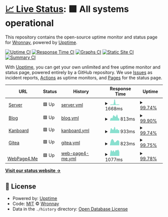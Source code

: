 # [📈 Live Status](https://status.wronnay.net): <!--live status--> **🟩 All systems operational**

This repository contains the open-source uptime monitor and status page for [Wronnay](http://wronnay.net/), powered by [Upptime](https://github.com/upptime/upptime).

[![Uptime CI](https://github.com/Wronnay/status/workflows/Uptime%20CI/badge.svg)](https://github.com/Wronnay/status/actions?query=workflow%3A%22Uptime+CI%22)
[![Response Time CI](https://github.com/Wronnay/status/workflows/Response%20Time%20CI/badge.svg)](https://github.com/Wronnay/status/actions?query=workflow%3A%22Response+Time+CI%22)
[![Graphs CI](https://github.com/Wronnay/status/workflows/Graphs%20CI/badge.svg)](https://github.com/Wronnay/status/actions?query=workflow%3A%22Graphs+CI%22)
[![Static Site CI](https://github.com/Wronnay/status/workflows/Static%20Site%20CI/badge.svg)](https://github.com/Wronnay/status/actions?query=workflow%3A%22Static+Site+CI%22)
[![Summary CI](https://github.com/Wronnay/status/workflows/Summary%20CI/badge.svg)](https://github.com/Wronnay/status/actions?query=workflow%3A%22Summary+CI%22)

With [Upptime](https://upptime.js.org), you can get your own unlimited and free uptime monitor and status page, powered entirely by a GitHub repository. We use [Issues](https://github.com/Wronnay/status/issues) as incident reports, [Actions](https://github.com/Wronnay/status/actions) as uptime monitors, and [Pages](https://status.wronnay.net) for the status page.

<!--start: status pages-->
<!-- This summary is generated by Upptime (https://github.com/upptime/upptime) -->
<!-- Do not edit this manually, your changes will be overwritten -->
<!-- prettier-ignore -->
| URL | Status | History | Response Time | Uptime |
| --- | ------ | ------- | ------------- | ------ |
| <img alt="" src="https://favicons.githubusercontent.com/s3.wronnay.net" height="13"> [Server](http://s3.wronnay.net) | 🟩 Up | [server.yml](https://github.com/Wronnay/status/commits/HEAD/history/server.yml) | <details><summary><img alt="Response time graph" src="./graphs/server/response-time-week.png" height="20"> 1668ms</summary><br><a href="https://status.wronnay.net/history/server"><img alt="Response time 896" src="https://img.shields.io/endpoint?url=https%3A%2F%2Fraw.githubusercontent.com%2FWronnay%2Fstatus%2FHEAD%2Fapi%2Fserver%2Fresponse-time.json"></a><br><a href="https://status.wronnay.net/history/server"><img alt="24-hour response time 809" src="https://img.shields.io/endpoint?url=https%3A%2F%2Fraw.githubusercontent.com%2FWronnay%2Fstatus%2FHEAD%2Fapi%2Fserver%2Fresponse-time-day.json"></a><br><a href="https://status.wronnay.net/history/server"><img alt="7-day response time 1668" src="https://img.shields.io/endpoint?url=https%3A%2F%2Fraw.githubusercontent.com%2FWronnay%2Fstatus%2FHEAD%2Fapi%2Fserver%2Fresponse-time-week.json"></a><br><a href="https://status.wronnay.net/history/server"><img alt="30-day response time 1068" src="https://img.shields.io/endpoint?url=https%3A%2F%2Fraw.githubusercontent.com%2FWronnay%2Fstatus%2FHEAD%2Fapi%2Fserver%2Fresponse-time-month.json"></a><br><a href="https://status.wronnay.net/history/server"><img alt="1-year response time 896" src="https://img.shields.io/endpoint?url=https%3A%2F%2Fraw.githubusercontent.com%2FWronnay%2Fstatus%2FHEAD%2Fapi%2Fserver%2Fresponse-time-year.json"></a></details> | <details><summary><a href="https://status.wronnay.net/history/server">99.74%</a></summary><a href="https://status.wronnay.net/history/server"><img alt="All-time uptime 99.94%" src="https://img.shields.io/endpoint?url=https%3A%2F%2Fraw.githubusercontent.com%2FWronnay%2Fstatus%2FHEAD%2Fapi%2Fserver%2Fuptime.json"></a><br><a href="https://status.wronnay.net/history/server"><img alt="24-hour uptime 100.00%" src="https://img.shields.io/endpoint?url=https%3A%2F%2Fraw.githubusercontent.com%2FWronnay%2Fstatus%2FHEAD%2Fapi%2Fserver%2Fuptime-day.json"></a><br><a href="https://status.wronnay.net/history/server"><img alt="7-day uptime 99.74%" src="https://img.shields.io/endpoint?url=https%3A%2F%2Fraw.githubusercontent.com%2FWronnay%2Fstatus%2FHEAD%2Fapi%2Fserver%2Fuptime-week.json"></a><br><a href="https://status.wronnay.net/history/server"><img alt="30-day uptime 99.94%" src="https://img.shields.io/endpoint?url=https%3A%2F%2Fraw.githubusercontent.com%2FWronnay%2Fstatus%2FHEAD%2Fapi%2Fserver%2Fuptime-month.json"></a><br><a href="https://status.wronnay.net/history/server"><img alt="1-year uptime 99.94%" src="https://img.shields.io/endpoint?url=https%3A%2F%2Fraw.githubusercontent.com%2FWronnay%2Fstatus%2FHEAD%2Fapi%2Fserver%2Fuptime-year.json"></a></details>
| <img alt="" src="https://favicons.githubusercontent.com/blog.wronnay.net" height="13"> [Blog](https://blog.wronnay.net) | 🟩 Up | [blog.yml](https://github.com/Wronnay/status/commits/HEAD/history/blog.yml) | <details><summary><img alt="Response time graph" src="./graphs/blog/response-time-week.png" height="20"> 813ms</summary><br><a href="https://status.wronnay.net/history/blog"><img alt="Response time 630" src="https://img.shields.io/endpoint?url=https%3A%2F%2Fraw.githubusercontent.com%2FWronnay%2Fstatus%2FHEAD%2Fapi%2Fblog%2Fresponse-time.json"></a><br><a href="https://status.wronnay.net/history/blog"><img alt="24-hour response time 582" src="https://img.shields.io/endpoint?url=https%3A%2F%2Fraw.githubusercontent.com%2FWronnay%2Fstatus%2FHEAD%2Fapi%2Fblog%2Fresponse-time-day.json"></a><br><a href="https://status.wronnay.net/history/blog"><img alt="7-day response time 813" src="https://img.shields.io/endpoint?url=https%3A%2F%2Fraw.githubusercontent.com%2FWronnay%2Fstatus%2FHEAD%2Fapi%2Fblog%2Fresponse-time-week.json"></a><br><a href="https://status.wronnay.net/history/blog"><img alt="30-day response time 637" src="https://img.shields.io/endpoint?url=https%3A%2F%2Fraw.githubusercontent.com%2FWronnay%2Fstatus%2FHEAD%2Fapi%2Fblog%2Fresponse-time-month.json"></a><br><a href="https://status.wronnay.net/history/blog"><img alt="1-year response time 630" src="https://img.shields.io/endpoint?url=https%3A%2F%2Fraw.githubusercontent.com%2FWronnay%2Fstatus%2FHEAD%2Fapi%2Fblog%2Fresponse-time-year.json"></a></details> | <details><summary><a href="https://status.wronnay.net/history/blog">99.90%</a></summary><a href="https://status.wronnay.net/history/blog"><img alt="All-time uptime 99.93%" src="https://img.shields.io/endpoint?url=https%3A%2F%2Fraw.githubusercontent.com%2FWronnay%2Fstatus%2FHEAD%2Fapi%2Fblog%2Fuptime.json"></a><br><a href="https://status.wronnay.net/history/blog"><img alt="24-hour uptime 100.00%" src="https://img.shields.io/endpoint?url=https%3A%2F%2Fraw.githubusercontent.com%2FWronnay%2Fstatus%2FHEAD%2Fapi%2Fblog%2Fuptime-day.json"></a><br><a href="https://status.wronnay.net/history/blog"><img alt="7-day uptime 99.90%" src="https://img.shields.io/endpoint?url=https%3A%2F%2Fraw.githubusercontent.com%2FWronnay%2Fstatus%2FHEAD%2Fapi%2Fblog%2Fuptime-week.json"></a><br><a href="https://status.wronnay.net/history/blog"><img alt="30-day uptime 99.98%" src="https://img.shields.io/endpoint?url=https%3A%2F%2Fraw.githubusercontent.com%2FWronnay%2Fstatus%2FHEAD%2Fapi%2Fblog%2Fuptime-month.json"></a><br><a href="https://status.wronnay.net/history/blog"><img alt="1-year uptime 99.93%" src="https://img.shields.io/endpoint?url=https%3A%2F%2Fraw.githubusercontent.com%2FWronnay%2Fstatus%2FHEAD%2Fapi%2Fblog%2Fuptime-year.json"></a></details>
| <img alt="" src="https://favicons.githubusercontent.com/kb.wronnay.net" height="13"> [Kanboard](https://kb.wronnay.net) | 🟩 Up | [kanboard.yml](https://github.com/Wronnay/status/commits/HEAD/history/kanboard.yml) | <details><summary><img alt="Response time graph" src="./graphs/kanboard/response-time-week.png" height="20"> 933ms</summary><br><a href="https://status.wronnay.net/history/kanboard"><img alt="Response time 939" src="https://img.shields.io/endpoint?url=https%3A%2F%2Fraw.githubusercontent.com%2FWronnay%2Fstatus%2FHEAD%2Fapi%2Fkanboard%2Fresponse-time.json"></a><br><a href="https://status.wronnay.net/history/kanboard"><img alt="24-hour response time 725" src="https://img.shields.io/endpoint?url=https%3A%2F%2Fraw.githubusercontent.com%2FWronnay%2Fstatus%2FHEAD%2Fapi%2Fkanboard%2Fresponse-time-day.json"></a><br><a href="https://status.wronnay.net/history/kanboard"><img alt="7-day response time 933" src="https://img.shields.io/endpoint?url=https%3A%2F%2Fraw.githubusercontent.com%2FWronnay%2Fstatus%2FHEAD%2Fapi%2Fkanboard%2Fresponse-time-week.json"></a><br><a href="https://status.wronnay.net/history/kanboard"><img alt="30-day response time 942" src="https://img.shields.io/endpoint?url=https%3A%2F%2Fraw.githubusercontent.com%2FWronnay%2Fstatus%2FHEAD%2Fapi%2Fkanboard%2Fresponse-time-month.json"></a><br><a href="https://status.wronnay.net/history/kanboard"><img alt="1-year response time 939" src="https://img.shields.io/endpoint?url=https%3A%2F%2Fraw.githubusercontent.com%2FWronnay%2Fstatus%2FHEAD%2Fapi%2Fkanboard%2Fresponse-time-year.json"></a></details> | <details><summary><a href="https://status.wronnay.net/history/kanboard">99.74%</a></summary><a href="https://status.wronnay.net/history/kanboard"><img alt="All-time uptime 99.94%" src="https://img.shields.io/endpoint?url=https%3A%2F%2Fraw.githubusercontent.com%2FWronnay%2Fstatus%2FHEAD%2Fapi%2Fkanboard%2Fuptime.json"></a><br><a href="https://status.wronnay.net/history/kanboard"><img alt="24-hour uptime 100.00%" src="https://img.shields.io/endpoint?url=https%3A%2F%2Fraw.githubusercontent.com%2FWronnay%2Fstatus%2FHEAD%2Fapi%2Fkanboard%2Fuptime-day.json"></a><br><a href="https://status.wronnay.net/history/kanboard"><img alt="7-day uptime 99.74%" src="https://img.shields.io/endpoint?url=https%3A%2F%2Fraw.githubusercontent.com%2FWronnay%2Fstatus%2FHEAD%2Fapi%2Fkanboard%2Fuptime-week.json"></a><br><a href="https://status.wronnay.net/history/kanboard"><img alt="30-day uptime 99.94%" src="https://img.shields.io/endpoint?url=https%3A%2F%2Fraw.githubusercontent.com%2FWronnay%2Fstatus%2FHEAD%2Fapi%2Fkanboard%2Fuptime-month.json"></a><br><a href="https://status.wronnay.net/history/kanboard"><img alt="1-year uptime 99.94%" src="https://img.shields.io/endpoint?url=https%3A%2F%2Fraw.githubusercontent.com%2FWronnay%2Fstatus%2FHEAD%2Fapi%2Fkanboard%2Fuptime-year.json"></a></details>
| <img alt="" src="https://favicons.githubusercontent.com/git.kernel.fun" height="13"> [Gitea](https://git.kernel.fun/) | 🟩 Up | [gitea.yml](https://github.com/Wronnay/status/commits/HEAD/history/gitea.yml) | <details><summary><img alt="Response time graph" src="./graphs/gitea/response-time-week.png" height="20"> 823ms</summary><br><a href="https://status.wronnay.net/history/gitea"><img alt="Response time 739" src="https://img.shields.io/endpoint?url=https%3A%2F%2Fraw.githubusercontent.com%2FWronnay%2Fstatus%2FHEAD%2Fapi%2Fgitea%2Fresponse-time.json"></a><br><a href="https://status.wronnay.net/history/gitea"><img alt="24-hour response time 730" src="https://img.shields.io/endpoint?url=https%3A%2F%2Fraw.githubusercontent.com%2FWronnay%2Fstatus%2FHEAD%2Fapi%2Fgitea%2Fresponse-time-day.json"></a><br><a href="https://status.wronnay.net/history/gitea"><img alt="7-day response time 823" src="https://img.shields.io/endpoint?url=https%3A%2F%2Fraw.githubusercontent.com%2FWronnay%2Fstatus%2FHEAD%2Fapi%2Fgitea%2Fresponse-time-week.json"></a><br><a href="https://status.wronnay.net/history/gitea"><img alt="30-day response time 744" src="https://img.shields.io/endpoint?url=https%3A%2F%2Fraw.githubusercontent.com%2FWronnay%2Fstatus%2FHEAD%2Fapi%2Fgitea%2Fresponse-time-month.json"></a><br><a href="https://status.wronnay.net/history/gitea"><img alt="1-year response time 739" src="https://img.shields.io/endpoint?url=https%3A%2F%2Fraw.githubusercontent.com%2FWronnay%2Fstatus%2FHEAD%2Fapi%2Fgitea%2Fresponse-time-year.json"></a></details> | <details><summary><a href="https://status.wronnay.net/history/gitea">99.75%</a></summary><a href="https://status.wronnay.net/history/gitea"><img alt="All-time uptime 99.95%" src="https://img.shields.io/endpoint?url=https%3A%2F%2Fraw.githubusercontent.com%2FWronnay%2Fstatus%2FHEAD%2Fapi%2Fgitea%2Fuptime.json"></a><br><a href="https://status.wronnay.net/history/gitea"><img alt="24-hour uptime 100.00%" src="https://img.shields.io/endpoint?url=https%3A%2F%2Fraw.githubusercontent.com%2FWronnay%2Fstatus%2FHEAD%2Fapi%2Fgitea%2Fuptime-day.json"></a><br><a href="https://status.wronnay.net/history/gitea"><img alt="7-day uptime 99.75%" src="https://img.shields.io/endpoint?url=https%3A%2F%2Fraw.githubusercontent.com%2FWronnay%2Fstatus%2FHEAD%2Fapi%2Fgitea%2Fuptime-week.json"></a><br><a href="https://status.wronnay.net/history/gitea"><img alt="30-day uptime 99.94%" src="https://img.shields.io/endpoint?url=https%3A%2F%2Fraw.githubusercontent.com%2FWronnay%2Fstatus%2FHEAD%2Fapi%2Fgitea%2Fuptime-month.json"></a><br><a href="https://status.wronnay.net/history/gitea"><img alt="1-year uptime 99.95%" src="https://img.shields.io/endpoint?url=https%3A%2F%2Fraw.githubusercontent.com%2FWronnay%2Fstatus%2FHEAD%2Fapi%2Fgitea%2Fuptime-year.json"></a></details>
| <img alt="" src="https://favicons.githubusercontent.com/webpage4.me" height="13"> [WebPage4.Me](https://webpage4.me) | 🟩 Up | [web-page4-me.yml](https://github.com/Wronnay/status/commits/HEAD/history/web-page4-me.yml) | <details><summary><img alt="Response time graph" src="./graphs/web-page4-me/response-time-week.png" height="20"> 1077ms</summary><br><a href="https://status.wronnay.net/history/web-page4-me"><img alt="Response time 954" src="https://img.shields.io/endpoint?url=https%3A%2F%2Fraw.githubusercontent.com%2FWronnay%2Fstatus%2FHEAD%2Fapi%2Fweb-page4-me%2Fresponse-time.json"></a><br><a href="https://status.wronnay.net/history/web-page4-me"><img alt="24-hour response time 895" src="https://img.shields.io/endpoint?url=https%3A%2F%2Fraw.githubusercontent.com%2FWronnay%2Fstatus%2FHEAD%2Fapi%2Fweb-page4-me%2Fresponse-time-day.json"></a><br><a href="https://status.wronnay.net/history/web-page4-me"><img alt="7-day response time 1077" src="https://img.shields.io/endpoint?url=https%3A%2F%2Fraw.githubusercontent.com%2FWronnay%2Fstatus%2FHEAD%2Fapi%2Fweb-page4-me%2Fresponse-time-week.json"></a><br><a href="https://status.wronnay.net/history/web-page4-me"><img alt="30-day response time 993" src="https://img.shields.io/endpoint?url=https%3A%2F%2Fraw.githubusercontent.com%2FWronnay%2Fstatus%2FHEAD%2Fapi%2Fweb-page4-me%2Fresponse-time-month.json"></a><br><a href="https://status.wronnay.net/history/web-page4-me"><img alt="1-year response time 954" src="https://img.shields.io/endpoint?url=https%3A%2F%2Fraw.githubusercontent.com%2FWronnay%2Fstatus%2FHEAD%2Fapi%2Fweb-page4-me%2Fresponse-time-year.json"></a></details> | <details><summary><a href="https://status.wronnay.net/history/web-page4-me">99.78%</a></summary><a href="https://status.wronnay.net/history/web-page4-me"><img alt="All-time uptime 99.98%" src="https://img.shields.io/endpoint?url=https%3A%2F%2Fraw.githubusercontent.com%2FWronnay%2Fstatus%2FHEAD%2Fapi%2Fweb-page4-me%2Fuptime.json"></a><br><a href="https://status.wronnay.net/history/web-page4-me"><img alt="24-hour uptime 100.00%" src="https://img.shields.io/endpoint?url=https%3A%2F%2Fraw.githubusercontent.com%2FWronnay%2Fstatus%2FHEAD%2Fapi%2Fweb-page4-me%2Fuptime-day.json"></a><br><a href="https://status.wronnay.net/history/web-page4-me"><img alt="7-day uptime 99.78%" src="https://img.shields.io/endpoint?url=https%3A%2F%2Fraw.githubusercontent.com%2FWronnay%2Fstatus%2FHEAD%2Fapi%2Fweb-page4-me%2Fuptime-week.json"></a><br><a href="https://status.wronnay.net/history/web-page4-me"><img alt="30-day uptime 99.95%" src="https://img.shields.io/endpoint?url=https%3A%2F%2Fraw.githubusercontent.com%2FWronnay%2Fstatus%2FHEAD%2Fapi%2Fweb-page4-me%2Fuptime-month.json"></a><br><a href="https://status.wronnay.net/history/web-page4-me"><img alt="1-year uptime 99.98%" src="https://img.shields.io/endpoint?url=https%3A%2F%2Fraw.githubusercontent.com%2FWronnay%2Fstatus%2FHEAD%2Fapi%2Fweb-page4-me%2Fuptime-year.json"></a></details>

<!--end: status pages-->

[**Visit our status website →**](https://status.wronnay.net)

## 📄 License

- Powered by: [Upptime](https://github.com/upptime/upptime)
- Code: [MIT](./LICENSE) © [Wronnay](http://wronnay.net/)
- Data in the `./history` directory: [Open Database License](https://opendatacommons.org/licenses/odbl/1-0/)
